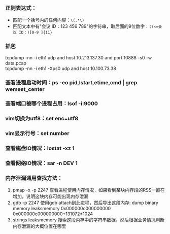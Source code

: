 ### 正则表达式：
* 匹配一个括号内的任何内容：`\(.*\)`
* 匹配文本中有"会议 ID：123 456 789"的字符串，取后面的9位数字：`(?<=会议 ID：)[0-9 ]{11}`



### 抓包
tcpdump -nn -i eth1 udp and host 10.213.137.30 and port 10888 -s0 -w data.pcap  
tcpdump -nn -i eth1 -Xps0 udp and host 10.100.73.38

### 查看进程启动时间：ps -eo pid,lstart,etime,cmd | grep wemeet_center

### 查看端口被哪个进程占用：lsof -i:9000

### vim切换为utf8：set enc=utf8

### vim显示行号：set number

### 查看磁盘IO情况：iostat -xz 1

### 查看网络IO情况：sar -n DEV 1

### 内存泄漏通用查找方法：

1. pmap -x -p 2247 查看进程使用内存情况，如果看到某块内存段的RSS一直在增加，说明这块内存可能出现内存泄漏
2. gdb -p 2247 使用gdb attach到此进程，然后导出这段内存: dump binary memory leaksmemory 0x000000c000000000 0x000000c000000000+131072*1024
3. strings leaksmemory 搜索这段内存中的字符串数据，然后根据业务情况判断内存泄漏的大概位置在哪里
